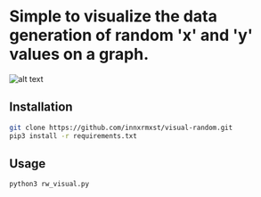 # Simple to visualize the data generation of random 'x' and 'y' values ​​on a graph.

![alt text](https://github.com/innxrmxst/visual-random/blob/main/example.png?raw=true)

## Installation
```bash
git clone https://github.com/innxrmxst/visual-random.git
pip3 install -r requirements.txt
```
## Usage
```bash
python3 rw_visual.py
```
